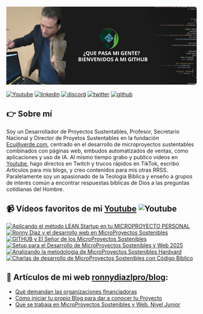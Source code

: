 
[![Header](https://github.com/ronnydiazloppro/ronnydiazlpro/blob/main/banner%20github.png "Header")](https://www.youtube.com/channel/UC19BC9ec0iLs1e_XgOdYo8g)


[![Youtube](https://img.shields.io/static/v1?label=&message=youtube&color=FF0000&logo=youtube&logoColor=white&style=for-the-badge)](https://www.youtube.com/channel/UC19BC9ec0iLs1e_XgOdYo8g)
[![linkedin](https://img.shields.io/static/v1?label=&message=linkedin&color=0e76a8&logo=linkedin&logoColor=white&style=for-the-badge)](https://www.linkedin.com/in/ronnydlpro/)
[![discord](https://img.shields.io/static/v1?label=&message=discord&color=7289da&logo=discord&logoColor=white&style=for-the-badge)](https://discord.com/channels/1378033658190889092/1378034247641727139)
[![twitter](https://img.shields.io/static/v1?label=&message=twitter&color=1DA1F2&logo=twitter&logoColor=white&style=for-the-badge)](https://x.com/sevimed1737051)
[![github](https://img.shields.io/static/v1?label=&message=github&color=171515&logo=github&logoColor=white&style=for-the-badge)](https://github.com/ronnydiazloppro)


## 👉 Sobre mí
Soy un Desarrollador de Proyectos Sustentables, Profesor, Secretario Nacional y Director de Proyetos Sustentables en la fundación Ecu@verde.com, centrado en el desarrollo de microproyectos sustentables combinados con páginas web, embudos automatizados de ventas, como aplicaciones y uso de IA. Al mismo tiempo grabo y publico vídeos en [Youtube](https://www.youtube.com/channel/UC19BC9ec0iLs1e_XgOdYo8g), hago directos en Twitch y trucos rápidos en TikTok, escribo Artículos para mis blogs, y creo contenidos para mis otras RRSS. Paralelamente soy un apasionado de la Teología Bíblica y enseño a grupos de interés común a encontrar respuestas bíblicas de Dios a las preguntas cotidianas del Hombre.


## 📹 Vídeos favoritos de mi [Youtube](https://www.youtube.com/channel/UC19BC9ec0iLs1e_XgOdYo8g) ![Youtube](https://img.shields.io/youtube/channel/subscribers/UC3iVwWjDFlcMW4NPVfS3-NA)
<a href='https://www.youtube.com/watch?v=j6RZqCe4hTs' title="Aplicando el método LEAN Startup en tu MICROPROYECTO PERSONAL - ver en Youtube" target='_blank'>
  <img width='32%'  src='https://i3.ytimg.com/vi/j6RZqCe4hTs/maxresdefault.jpg' alt='Aplicando el método LEAN Startup en tu MICROPROYECTO PERSONAL' />
</a>
<a href='https://www.youtube.com/watch?v=1hDGvWJXzqM' title="Ronny Diaz y el desarrollo web en MicroProyectos Sostenibles - ver en Youtube" target='_blank'>
  <img width='32%'  src='https://i3.ytimg.com/vi/1hDGvWJXzqM/maxresdefault.jpg' alt='Ronny Diaz y el desarrollo web en MicroProyectos Sostenibles' />
</a>
<a href='https://www.youtube.com/watch?v=GC_V4NeWbOs' title="GITHUB y El Señor de los MicroProyectos Sostenibles - ver en Youtube" target='_blank'>
  <img width='32%' src='https://img.youtube.com/vi/GC_V4NeWbOs/maxresdefault.jpg' alt='GITHUB y El Señor de los MicroProyectos Sostenibles' />
</a>
<a href='https://www.youtube.com/watch?v=-chk3tKvNLI' title="Setup para el Desarrollo de MicroProyectos Sostenibles y Web 2025 - ver en Youtube" target='_blank'>
  <img width='32%' src='https://img.youtube.com/vi/-chk3tKvNLI/maxresdefault.jpg' alt='Setup para el Desarrollo de MicroProyectos Sostenibles y Web 2025' />
</a>
<a href='https://www.youtube.com/watch?v=WCUASu4V258' title="Analizando la metodologia de MicroProyectos Sostenibles Hardvard - ver en Youtube" target='_blank'>
  <img width='32%' src='https://i3.ytimg.com/vi/WCUASu4V258/maxresdefault.jpg' alt='Analizando la metodologia de MicroProyectos Sostenibles Hardvard' />
</a>
<a href='https://www.youtube.com/watch?v=P51PMs0sKys' title="Charlas de desarrollo de MicroProyectos Sostenibles con Código Bíblico - ver en Youtube" target='_blank'>
  <img width='32%' src='https://i3.ytimg.com/vi/P51PMs0sKys/maxresdefault.jpg' alt='Charlas de desarrollo de MicroProyectos Sostenibles con Código Bíblico' />
</a>


## 📝 Artículos de mi web [ronnydiazlpro/blog](https://ronnydiazlpro/blog/):
- [Qué demandan las organizaciones financiadoras](https://eduardofierro.pro/blog/https://eduardofierro.pro/blog/que-demandan-las-empresas/)
- [Cómo iniciar tu propio Blog para dar a conocer tu Proyecto](https://ronnydiazlpro/blog/como-iniciar-tu-propio-blog/)
- [Que se trabaja en MicroProyectos Sostenibles y Web. Nivel Junior](https://eduardofierro.pro/blog/que-se-trabaja-en-programacion-web/)
